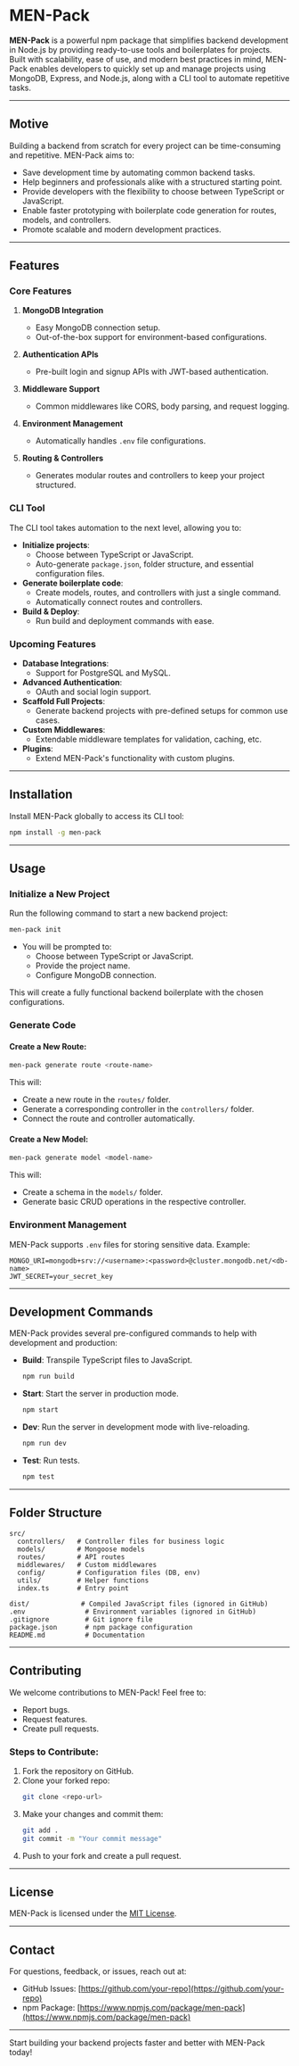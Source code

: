 # MEN-Pack

**MEN-Pack** is a powerful npm package that simplifies backend development in Node.js by providing ready-to-use tools and boilerplates for projects. Built with scalability, ease of use, and modern best practices in mind, MEN-Pack enables developers to quickly set up and manage projects using MongoDB, Express, and Node.js, along with a CLI tool to automate repetitive tasks.

---

## **Motive**

Building a backend from scratch for every project can be time-consuming and repetitive. MEN-Pack aims to:

- Save development time by automating common backend tasks.
- Help beginners and professionals alike with a structured starting point.
- Provide developers with the flexibility to choose between TypeScript or JavaScript.
- Enable faster prototyping with boilerplate code generation for routes, models, and controllers.
- Promote scalable and modern development practices.

---

## **Features**

### **Core Features**

1. **MongoDB Integration**

   - Easy MongoDB connection setup.
   - Out-of-the-box support for environment-based configurations.

2. **Authentication APIs**

   - Pre-built login and signup APIs with JWT-based authentication.

3. **Middleware Support**

   - Common middlewares like CORS, body parsing, and request logging.

4. **Environment Management**

   - Automatically handles `.env` file configurations.

5. **Routing & Controllers**

   - Generates modular routes and controllers to keep your project structured.

### **CLI Tool**

The CLI tool takes automation to the next level, allowing you to:

- **Initialize projects**:
  - Choose between TypeScript or JavaScript.
  - Auto-generate `package.json`, folder structure, and essential configuration files.
- **Generate boilerplate code**:
  - Create models, routes, and controllers with just a single command.
  - Automatically connect routes and controllers.
- **Build & Deploy**:
  - Run build and deployment commands with ease.

### **Upcoming Features**

- **Database Integrations**:
  - Support for PostgreSQL and MySQL.
- **Advanced Authentication**:
  - OAuth and social login support.
- **Scaffold Full Projects**:
  - Generate backend projects with pre-defined setups for common use cases.
- **Custom Middlewares**:
  - Extendable middleware templates for validation, caching, etc.
- **Plugins**:
  - Extend MEN-Pack's functionality with custom plugins.

---

## **Installation**

Install MEN-Pack globally to access its CLI tool:

```bash
npm install -g men-pack
```

---

## **Usage**

### **Initialize a New Project**

Run the following command to start a new backend project:

```bash
men-pack init
```

- You will be prompted to:
  - Choose between TypeScript or JavaScript.
  - Provide the project name.
  - Configure MongoDB connection.

This will create a fully functional backend boilerplate with the chosen configurations.

### **Generate Code**

#### Create a New Route:

```bash
men-pack generate route <route-name>
```

This will:

- Create a new route in the `routes/` folder.
- Generate a corresponding controller in the `controllers/` folder.
- Connect the route and controller automatically.

#### Create a New Model:

```bash
men-pack generate model <model-name>
```

This will:

- Create a schema in the `models/` folder.
- Generate basic CRUD operations in the respective controller.

### **Environment Management**

MEN-Pack supports `.env` files for storing sensitive data. Example:

```env
MONGO_URI=mongodb+srv://<username>:<password>@cluster.mongodb.net/<db-name>
JWT_SECRET=your_secret_key
```

---

## **Development Commands**

MEN-Pack provides several pre-configured commands to help with development and production:

- **Build**: Transpile TypeScript files to JavaScript.

  ```bash
  npm run build
  ```

- **Start**: Start the server in production mode.

  ```bash
  npm start
  ```

- **Dev**: Run the server in development mode with live-reloading.

  ```bash
  npm run dev
  ```

- **Test**: Run tests.

  ```bash
  npm test
  ```

---

## **Folder Structure**

```text
src/
  controllers/   # Controller files for business logic
  models/        # Mongoose models
  routes/        # API routes
  middlewares/   # Custom middlewares
  config/        # Configuration files (DB, env)
  utils/         # Helper functions
  index.ts       # Entry point

dist/             # Compiled JavaScript files (ignored in GitHub)
.env               # Environment variables (ignored in GitHub)
.gitignore         # Git ignore file
package.json       # npm package configuration
README.md          # Documentation
```

---

## **Contributing**

We welcome contributions to MEN-Pack! Feel free to:

- Report bugs.
- Request features.
- Create pull requests.

### Steps to Contribute:

1. Fork the repository on GitHub.
2. Clone your forked repo:
   ```bash
   git clone <repo-url>
   ```
3. Make your changes and commit them:
   ```bash
   git add .
   git commit -m "Your commit message"
   ```
4. Push to your fork and create a pull request.

---

## **License**

MEN-Pack is licensed under the [MIT License](LICENSE).

---

## **Contact**

For questions, feedback, or issues, reach out at:

- GitHub Issues: [https://github.com/your-repo](https://github.com/your-repo)
- npm Package: [https://www.npmjs.com/package/men-pack](https://www.npmjs.com/package/men-pack)

---

Start building your backend projects faster and better with MEN-Pack today!
